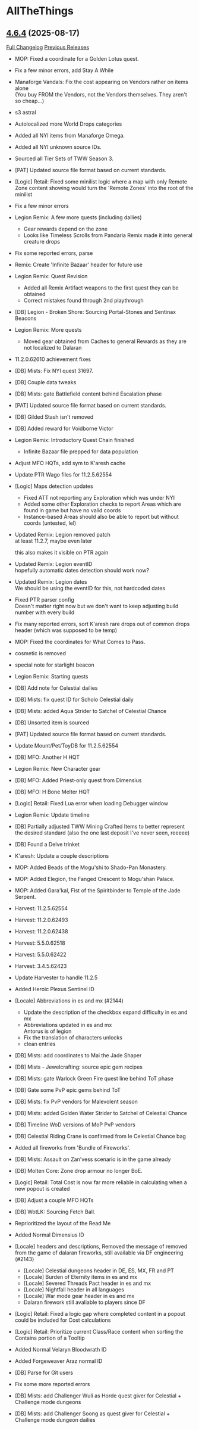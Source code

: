 # AllTheThings

## [4.6.4](https://github.com/ATTWoWAddon/AllTheThings/tree/4.6.4) (2025-08-17)
[Full Changelog](https://github.com/ATTWoWAddon/AllTheThings/compare/4.6.3...4.6.4) [Previous Releases](https://github.com/ATTWoWAddon/AllTheThings/releases)

- MOP: Fixed a coordinate for a Golden Lotus quest.  
- Fix a few minor errors, add Stay A While  
- Manaforge Vandals: Fix the cost appearing on Vendors rather on items alone  
    (You buy FROM the Vendors, not the Vendors themselves. They aren't so cheap...)  
- s3 astral  
- Autolocalized more World Drops categories  
- Added all NYI items from Manaforge Omega.  
- Added all NYI unknown source IDs.  
- Sourced all Tier Sets of TWW Season 3.  
- [PAT] Updated source file format based on current standards.  
- [Logic] Retail: Fixed some minilist logic where a map with only Remote Zone content showing would turn the 'Remote Zones' into the root of the minilist  
- Fix a few minor errors  
- Legion Remix: A few more quests (including dailies)  
    - Gear rewards depend on the zone  
    - Looks like Timeless Scrolls from Pandaria Remix made it into general creature drops  
- Fix some reported errors, parse  
- Remix: Create 'Infinite Bazaar' header for future use  
- Legion Remix: Quest Revision  
    - Added all Remix Artifact weapons to the first quest they can be obtained  
    - Correct mistakes found through 2nd playthrough  
- [DB] Legion - Broken Shore: Sourcing Portal-Stones and Sentinax Beacons  
- Legion Remix: More quests  
    - Moved gear obtained from Caches to general Rewards as they are not localized to Dalaran  
- 11.2.0.62610 achievement fixes  
- [DB] Mists: Fix NYI quest 31697.  
- [DB] Couple data tweaks  
- [DB] Mists: gate Battlefield content behind Escalation phase  
- [PAT] Updated source file format based on current standards.  
- [DB] Gilded Stash isn't removed  
- [DB] Added reward for Voidborne Victor  
- Legion Remix: Introductory Quest Chain finished  
    - Infinite Bazaar file prepped for data population  
- Adjust MFO HQTs, add sym to K'aresh cache  
- Update PTR Wago files for 11.2.5.62554  
- [Logic] Maps detection updates  
    * Fixed ATT not reporting any Exploration which was under NYI  
    * Added some other Exploration checks to report Areas which are found in game but have no valid coords  
    * Instance-based Areas should also be able to report but without coords (untested, lel)  
- Updated Remix: Legion removed patch  
    at least 11.2.7, maybe even later  
    this also makes it visible on PTR again  
- Updated Remix: Legion eventID  
    hopefully automatic dates detection should work now?  
- Updated Remix: Legion dates  
    We should be using the eventID for this, not hardcoded dates  
- Fixed PTR parser config  
    Doesn't matter right now but we don't want to keep adjusting build number with every build  
- Fix many reported errors, sort K'aresh rare drops out of common drops header (which was supposed to be temp)  
- MOP: Fixed the coordinates for What Comes to Pass.  
- cosmetic is removed  
- special note for starlight beacon  
- Legion Remix: Starting quests  
- [DB] Add note for Celestial dailies  
- [DB] Mists: fix quest ID for Scholo Celestial daily  
- [DB] Mists: added Aqua Strider to Satchel of Celestial Chance  
- [DB] Unsorted item is sourced  
- [PAT] Updated source file format based on current standards.  
- Update Mount/Pet/ToyDB for 11.2.5.62554  
- [DB] MFO: Another H HQT  
- Legion Remix: New Character gear  
- [DB] MFO: Added Priest-only quest from Dimensius  
- [DB] MFO: H Bone Melter HQT  
- [Logic] Retail: Fixed Lua error when loading Debugger window  
- Legion Remix: Update timeline  
- [DB] Partially adjusted TWW Mining Crafted Items to better represent the desired standard (also the one last deposit I've never seen, reeeee)  
- [DB] Found a Delve trinket  
- K'aresh: Update a couple descriptions  
- MOP: Added Beads of the Mogu'shi to Shado-Pan Monastery.  
- MOP: Added Elegion, the Fanged Crescent to Mogu'shan Palace.  
- MOP: Added Gara'kal, Fist of the Spiritbinder to Temple of the Jade Serpent.  
- Harvest: 11.2.5.62554  
- Harvest: 11.2.0.62493  
- Harvest: 11.2.0.62438  
- Harvest: 5.5.0.62518  
- Harvest: 5.5.0.62422  
- Harvest: 3.4.5.62423  
- Update Harvester to handle 11.2.5  
- Added Heroic Plexus Sentinel ID  
- [Locale] Abbreviations in es and mx (#2144)  
    * Update the description of the checkbox expand difficulty in es and mx  
    * Abbreviations updated in es and mx  
    Antorus is of legion  
    * Fix the translation of characters unlocks  
    * clean entries  
- [DB] Mists: add coordinates to Mai the Jade Shaper  
- [DB] Mists - Jewelcrafting: source epic gem recipes  
- [DB] Mists: gate Warlock Green Fire quest line behind ToT phase  
- [DB] Gate some PvP epic gems behind ToT  
- [DB] Mists: fix PvP vendors for Malevolent season  
- [DB] Mists: added Golden Water Strider to Satchel of Celestial Chance  
- [DB] Timeline WoD versions of MoP PvP vendors  
- [DB] Celestial Riding Crane is confirmed from le Celestial Chance bag  
- Added all fireworks from 'Bundle of Fireworks'.  
- [DB] Mists: Assault on Zan'vess scenario is in the game already  
- [DB] Molten Core: Zone drop armour no longer BoE.  
- [Logic] Retail: Total Cost is now far more reliable in calculating when a new popout is created  
- [DB] Adjust a couple MFO HQTs  
- [DB] WotLK: Sourcing Fetch Ball.  
- Reprioritized the layout of the Read Me  
- Added Normal Dimensius ID  
- [Locale] headers and descriptions, Removed the message of removed from the game of dalaran fireworks, still available via DF engineering (#2143)  
    * [Locale] Celestial dungeons header in DE, ES, MX, FR and PT  
    * [Locale] Burden of Eternity items in es and mx  
    * [Locale] Severed Threads Pact header in es and mx  
    * [Locale] Nightfall header in all languages  
    * [Locale] War mode gear header in es and mx  
    * Dalaran firework still avaliable to players since DF  
- [Logic] Retail: Fixed a logic gap where completed content in a popout could be included for Cost calculations  
- [Logic] Retail: Prioritize current Class/Race content when sorting the Contains portion of a Tooltip  
- Added Normal Velaryn Bloodwrath ID  
- Added Forgeweaver Araz normal ID  
- [DB] Parse for Git users  
- Fix some more reported errors  
- [DB] Mists: add Challenger Wuli as Horde quest giver for Celestial + Challenge mode dungeons  
- [DB] Mists: add Challenger Soong as quest giver for Celestial + Challenge mode dungeon dailies  
